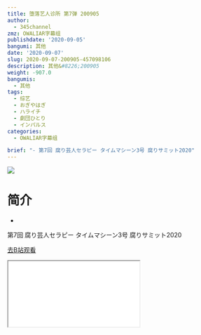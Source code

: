 ```yaml
---
title: 堕落艺人诊所 第7弹 200905
author:
  - 345channel
zmz: OWALIAR字幕组
publishdate: '2020-09-05'
bangumi: 其他
date: '2020-09-07'
slug: 2020-09-07-200905-457098106
description: 其他&#8226;200905
weight: -907.0
bangumis:
  - 其他
tags:
  - 综艺
  - おぎやはぎ
  - ハライチ
  - 劇団ひとり
  - インパルス
categories:
  - OWALIAR字幕组

brief: "- 第7回 腐り芸人セラピー タイムマシーン3号 腐りサミット2020"
---
```

![](https://raw.githubusercontent.com/tcgriffith/owaraisite/master/static/tmpimg/76d776fd734bd3059f6e503ae80fa6b14f730589.jpg.480.jpg)
# 简介  
-
第7回 腐り芸人セラピー タイムマシーン3号
腐りサミット2020  

[去B站观看](https://www.bilibili.com/video/av457098106/)
<div class ="resp-container"><iframe class="testiframe" src="//player.bilibili.com/player.html?aid=457098106"", scrolling="no", allowfullscreen="true" > </iframe></div> 

